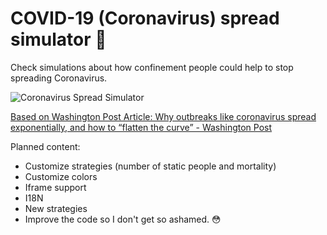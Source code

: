 # COVID-19 (Coronavirus) spread simulator 🦠

Check simulations about how confinement people could help to stop spreading Coronavirus.

![Coronavirus Spread Simulator](https://corona-virus-spread-simulator.midudev.now.sh/assets/og.jpg)

[Based on Washington Post Article: Why outbreaks like coronavirus spread exponentially, and how to “flatten the curve” - Washington Post](https://www.washingtonpost.com/graphics/2020/world/corona-simulator/)

Planned content:
- Customize strategies (number of static people and mortality)
- Customize colors
- Iframe support
- I18N
- New strategies
- Improve the code so I don't get so ashamed. 😳
